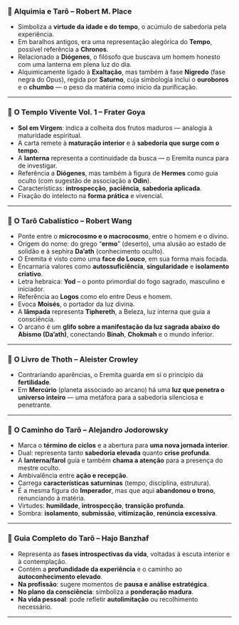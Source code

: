 ### 📘 **Alquimia e Tarô – Robert M. Place**

  * Simboliza a **virtude da idade e do tempo**, o acúmulo de sabedoria pela experiência.
  * Em baralhos antigos, era uma representação alegórica do **Tempo**, possível referência a **Chronos**.
  * Relacionado a **Diógenes**, o filósofo que buscava um homem honesto com uma lanterna em plena luz do dia.
  * Alquimicamente ligado à **Exaltação**, mas também à fase **Nigredo** (fase negra do Opus), regida por **Saturno**, cuja simbologia inclui o **ouroboros** e o **chumbo** — o peso da matéria como início da purificação.

---

### 📙 **O Templo Vivente Vol. 1 – Frater Goya**

  * **Sol em Virgem**: indica a colheita dos frutos maduros — analogia à maturidade espiritual.
  * A carta remete à **maturação interior** e à **sabedoria que surge com o tempo**.
  * A **lanterna** representa a continuidade da busca — o Eremita nunca para de investigar.
  * Referência a **Diógenes**, mas também à figura de **Hermes** como guia oculto (com sugestão de associação a **Odin**).
  * Características: **introspecção**, **paciência**, **sabedoria aplicada**.
  * Fixação do intelecto na **forma prática** e vivencial.

---

### 📕 **O Tarô Cabalístico – Robert Wang**

  * Ponte entre o **microcosmo e o macrocosmo**, entre o homem e o divino.
  * Origem do nome: do grego “**ermo**” (deserto), uma alusão ao estado de solidão e à sephira **Da’ath** (conhecimento oculto).
  * O Eremita é visto como uma **face do Louco**, em sua forma mais focada.
  * Encarnaria valores como **autossuficiência**, **singularidade** e **isolamento criativo**.
  * Letra hebraica: **Yod** – o ponto primordial do fogo sagrado, masculino e iniciador.
  * Referência ao **Logos** como elo entre Deus e homem.
  * Evoca **Moisés**, o portador da luz divina.
  * A **lâmpada** representa **Tiphereth**, a Beleza, luz interna que guia a consciência.
  * O arcano é um **glifo sobre a manifestação da luz sagrada abaixo do Abismo (Da’ath)**, conectando **Binah**, **Chokmah** e o mundo inferior.

---

### 📒 **O Livro de Thoth – Aleister Crowley**

  * Contrariando aparências, o Eremita guarda em si o princípio da **fertilidade**.
  * Em **Mercúrio** (planeta associado ao arcano) há uma **luz que penetra o universo inteiro** — uma metáfora para a sabedoria silenciosa e penetrante.
  
---

### 📓 **O Caminho do Tarô – Alejandro Jodorowsky**

  * Marca o **término de ciclos** e a abertura para **uma nova jornada interior**.
  * Dual: representa tanto **sabedoria elevada** quanto **crise profunda**.
  * A **lanterna/farol** guia e também **chama a atenção** para a presença do mestre oculto.
  * Ambivalência entre **ação e recepção**.
  * Carrega **características saturninas** (tempo, disciplina, estrutura).
  * É a mesma figura do **Imperador**, mas que aqui **abandonou o trono**, renunciando à matéria.
  * Virtudes: **humildade**, **introspecção**, **transição profunda**.
  * Sombra: **isolamento**, **submissão**, **vitimização**, **renúncia excessiva**.

---

### 📗 **Guia Completo do Tarô – Hajo Banzhaf**

  * Representa as **fases introspectivas da vida**, voltadas à escuta interior e à contemplação.
  * Contém a **profundidade da experiência** e o caminho ao **autoconhecimento elevado**.
  * **Na profissão**: sugere momentos de **pausa e análise estratégica**.
  * **No plano da consciência**: simboliza a **ponderação madura**.
  * **Na vida pessoal**: pode refletir **autolimitação** ou recolhimento necessário.

---
